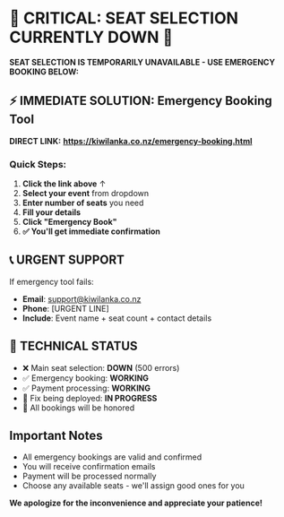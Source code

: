 # 🚨 CRITICAL: SEAT SELECTION CURRENTLY DOWN 🚨

**SEAT SELECTION IS TEMPORARILY UNAVAILABLE - USE EMERGENCY BOOKING BELOW:**

## ⚡ IMMEDIATE SOLUTION: Emergency Booking Tool
**DIRECT LINK:** **https://kiwilanka.co.nz/emergency-booking.html**

### Quick Steps:
1. **Click the link above** ↑
2. **Select your event** from dropdown
3. **Enter number of seats** you need
4. **Fill your details**
5. **Click "Emergency Book"**
6. **✅ You'll get immediate confirmation**

## 📞 URGENT SUPPORT
If emergency tool fails:
- **Email**: support@kiwilanka.co.nz  
- **Phone**: [URGENT LINE]
- **Include**: Event name + seat count + contact details

## 🔧 TECHNICAL STATUS
- ❌ Main seat selection: **DOWN** (500 errors)
- ✅ Emergency booking: **WORKING** 
- ✅ Payment processing: **WORKING**
- 🔄 Fix being deployed: **IN PROGRESS**
- 🔄 All bookings will be honored

## Important Notes
- All emergency bookings are valid and confirmed
- You will receive confirmation emails
- Payment will be processed normally
- Choose any available seats - we'll assign good ones for you

**We apologize for the inconvenience and appreciate your patience!**
